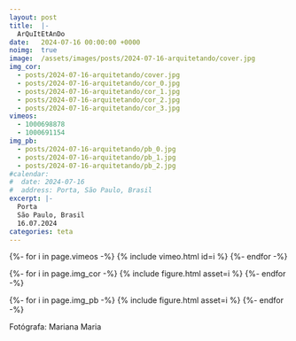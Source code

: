 ```yaml
---
layout: post
title:  |-
  ArQuItEtAnDo
date:   2024-07-16 00:00:00 +0000
noimg:  true
image:  /assets/images/posts/2024-07-16-arquitetando/cover.jpg
img_cor:
  - posts/2024-07-16-arquitetando/cover.jpg
  - posts/2024-07-16-arquitetando/cor_0.jpg
  - posts/2024-07-16-arquitetando/cor_1.jpg
  - posts/2024-07-16-arquitetando/cor_2.jpg
  - posts/2024-07-16-arquitetando/cor_3.jpg
vimeos:
  - 1000698878
  - 1000691154
img_pb:
  - posts/2024-07-16-arquitetando/pb_0.jpg
  - posts/2024-07-16-arquitetando/pb_1.jpg
  - posts/2024-07-16-arquitetando/pb_2.jpg
#calendar:
#  date: 2024-07-16
#  address: Porta, São Paulo, Brasil
excerpt: |-
  Porta
  São Paulo, Brasil
  16.07.2024
categories: teta
---
```


{%- for i in page.vimeos -%}
  {% include vimeo.html id=i %}
{%- endfor -%}

{%- for i in page.img_cor -%}
  {% include figure.html asset=i %}
{%- endfor -%}

{%- for i in page.img_pb -%}
  {% include figure.html asset=i %}
{%- endfor -%}

Fotógrafa: Mariana Maria
